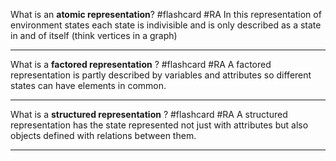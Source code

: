 What is an **atomic representation**? #flashcard #RA
	In this representation of environment states each state is indivisible and is only described as a state in and of itself (think vertices in a graph)

---
What is a **factored representation**
? #flashcard #RA
	A factored representation is partly described by variables and attributes so different states can have elements in common.

---
What is a **structured representation**
? #flashcard #RA
	A structured representation has the state represented not just with attributes but also objects defined with relations between them.

---
